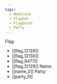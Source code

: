```yaml
---
tags:
  - NewScene
  - FlagSet
  - FlagUnset
  - Party
---
```

Flag:
- [[flag_12128]]
- [[flag_12130]]
- [[flag_9477]]
- [[flag_12129]]
Name:
- [[name_0]]
Party:
- [[party_0]]
